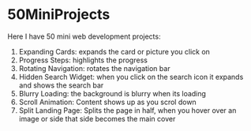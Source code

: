 # 50MiniProjects
Here I have 50 mini web development projects:
1) Expanding Cards: expands the card or picture you click on
2) Progress Steps: highlights the progress
3) Rotating Navigation: rotates the navigation bar
4) Hidden Search Widget: when you click on the search icon it expands and shows the search bar
5) Blurry Loading: the background is blurry when its loading 
6) Scroll Animation: Content shows up as you scrol down
7) Split Landing Page: Splits the page in half, when you hover over an image or side that side becomes the main cover
